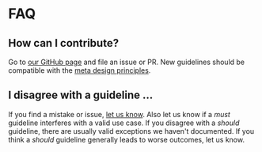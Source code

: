 ﻿<!-- Copyright (c) Microsoft Corporation. Licensed under the MIT license. -->

# FAQ

## How can I contribute?

Go to [our GitHub page](https://github.com/microsoft/rust-guidelines) and file an issue or PR. New guidelines should be compatible with the
[meta design principles](../guidelines/#meta-design-principles).

<!-- markdownlint-disable-next-line no-trailing-punctuation -->
## I disagree with a guideline ...

If you find a mistake or issue, [let us know](https://github.com/microsoft/rust-guidelines). Also let us know if a _must_ guideline interferes with
a valid use case. If you disagree with a _should_ guideline, there are usually valid exceptions we haven't documented. If you think a _should_ guideline
generally leads to worse outcomes, let us know.
